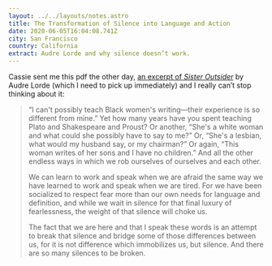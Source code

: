 ```yaml
---
layout: ../../layouts/notes.astro
title: The Transformation of Silence into Language and Action
date: 2020-06-05T16:04:08.741Z
city: San Francisco
country: California
extract: Audre Lorde and why silence doesn’t work.
---
```


Cassie sent me this pdf the other day, [an excerpt of _Sister Outsider_](https://electricliterature.com/wp-content/images/2017/12/silenceintoaction.pdf) by Audre Lorde (which I need to pick up immediately) and I really can’t stop thinking about it:

> “I can't possibly teach Black women's writing—their experience is so different from mine.” Yet how many years have you spent teaching Plato and Shakespeare and Proust? Or another, “She's a white woman and what could she possibly have to say to me?” Or, “She's a lesbian, what would my husband say, or my chairman?” Or again, “This woman writes of her sons and I have no children.” And all the other endless ways in which we rob ourselves of ourselves and each other.
>
> We can learn to work and speak when we are afraid the same way we have learned to work and speak when we are tired. For we have been socialized to respect fear more than our own needs for language and definition, and while we wait in silence for that final luxury of fearlessness, the weight of that silence will choke us.
>
> The fact that we are here and that I speak these words is an attempt to break that silence and bridge some of those differences between us, for it is not difference which immobilizes us, but silence. And there are so many silences to be broken.
